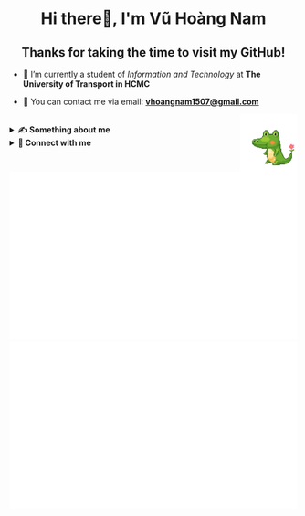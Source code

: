 <h1 align="center">Hi there👋, I'm Vũ Hoàng Nam</h1>

<h2 align="center">Thanks for taking the time to visit my GitHub!</h2>




- 🔭 I’m currently a student of *Information and Technology* at **The University of Transport in HCMC**

- 📧 You can contact me via email: **vhoangnam1507@gmail.com**

<img align="right" src="https://raw.githubusercontent.com/VHNam1507/VHNam1507/master/img/GIF/croko.gif" width="100" height="100" />

<br>
<details>

**<summary> ✍ Something about me </summary>**

- Welcome to my GitHub! **I'm Nam and I hope you find something useful here.** If you want to find out more about me, check out my introduction by <a href=https://github.com/VHNam1507/VHNam1507/blob/master/ABOUTME.md>***clicking here***</a>. Have a nice day!

</details>

<details>

**<summary> 💬 Connect with me </summary>**

<p align="left">
<a style="font-weight: bold; margin-top: 30px" href="https://www.linkedin.com/in/vhnam1507/" target="blank"><img align="center" src="https://raw.githubusercontent.com/VHNam1507/VHNam1507/master/img/icons/Social/linked-in-alt.svg" alt="vhnam1507" height="30" width="40" /> LinkedIn </a>
<a style="margin-left: 20px; font-weight: bold; margin-top: 30px" href="https://facebook.com/vhnam1507" target="blank"><img align="center" src="https://raw.githubusercontent.com/VHNam1507/VHNam1507/master/img/icons/Social/facebook.svg" alt="vhnam1507" height="30" width="40" /> Facebook </a>
<a style="margin-left: 20px; font-weight: bold; margin-top: 30px" href="https://instagram.com/vhnam1507" target="blank"><img align="center" src="https://raw.githubusercontent.com/VHNam1507/VHNam1507/master/img/icons/Social/instagram.svg" alt="vhnam1507" height="30" width="40" /> Instagram </a>

</p>

</details>

<br>

<p align="center">
<img src="https://github.com/VHNam1507/VHNam1507/blob/master/generated/overview.svg#gh-dark-mode-only" alt="Sublime's custom image"/>
<img src="https://github.com/VHNam1507/VHNam1507/blob/master/generated/languages.svg#gh-dark-mode-only"alt="Sublime's custom image"/>
</p>

